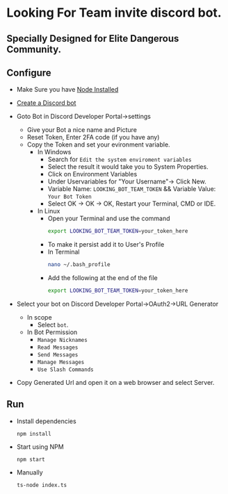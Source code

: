# Looking For Team invite discord bot.
## Specially Designed for Elite Dangerous Community.

## Configure
* Make Sure you have [Node Installed](https://nodejs.org/en/download/)
* [Create a Discord bot](https://discord.com/developers/applications)
* Goto Bot in Discord Developer Portal->settings
  * Give your Bot a nice name and Picture
  * Reset Token, Enter 2FA code (if you have any)
  * Copy the Token and set your evironment variable.
    * In Windows
      * Search for `Edit the system enviroment variables`
      * Select the result it would take you to System Properties.
      * Click on Environment Variables
      * Under Uservariables for "Your Username"-> Click New.
      * Variable Name: `LOOKING_BOT_TEAM_TOKEN` && Variable Value: `Your Bot Token`
      * Select OK -> OK -> OK, Restart your Terminal, CMD or IDE.
    * In Linux
      * Open your Terminal and use the command 
        ```bash
        export LOOKING_BOT_TEAM_TOKEN=your_token_here
        ```
      * To make it persist add it to User's Profile
      * In Terminal 
        ```bash 
        nano ~/.bash_profile
        ```
      * Add the following at the end of the file
        ```bash
        export LOOKING_BOT_TEAM_TOKEN=your_token_here
        ```

* Select your bot on Discord Developer Portal->OAuth2->URL Generator
  * In scope
    * Select `bot`.
  * In Bot Permission
    * `Manage Nicknames`
    * `Read Messages`
    * `Send Messages`
    * `Manage Messages`
    * `Use Slash Commands`
* Copy Generated Url and open it on a web browser and select Server.

## Run
* Install dependencies
    ```
    npm install
    ```

* Start using NPM
    ```
    npm start
    ```
* Manually
    ```
    ts-node index.ts
    ```